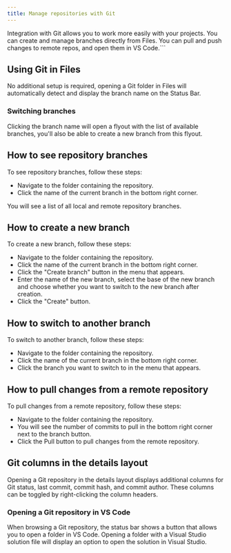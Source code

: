 ```yaml
---
title: Manage repositories with Git
---
```


Integration with Git allows you to work more easily with your projects. You can create and manage branches directly from Files. You can pull and push changes to remote repos, and open them in VS Code.```

## Using Git in Files

No additional setup is required, opening a Git folder in Files will automatically detect and display the branch name on the Status Bar.

### Switching branches

Clicking the branch name will open a flyout with the list of available branches, you'll also be able to create a new branch from this flyout.
## How to see repository branches

To see repository branches, follow these steps:

- Navigate to the folder containing the repository.
- Click the name of the current branch in the bottom right corner.

You will see a list of all local and remote repository branches.

## How to create a new branch

To create a new branch, follow these steps:

- Navigate to the folder containing the repository.
- Click the name of the current branch in the bottom right corner.
- Click the "Create branch" button in the menu that appears.
- Enter the name of the new branch, select the base of the new branch and choose whether you want to switch to the new branch after creation.
- Click the "Create" button.

## How to switch to another branch

To switch to another branch, follow these steps:

- Navigate to the folder containing the repository.
- Click the name of the current branch in the bottom right corner.
- Click the branch you want to switch to in the menu that appears.

## How to pull changes from a remote repository

To pull changes from a remote repository, follow these steps:

- Navigate to the folder containing the repository.
- You will see the number of commits to pull in the bottom right corner next to the branch button.
- Click the Pull button to pull changes from the remote repository.

## Git columns in the details layout

Opening a Git repository in the details layout displays additional columns for Git status, last commit, commit hash, and commit author. These columns can be toggled by right-clicking the column headers.

### Opening a Git repository in VS Code

When browsing a Git repository, the status bar shows a button that allows you to open a folder in VS Code. Opening a folder with a Visual Studio solution file will display an option to open the solution in Visual Studio.
